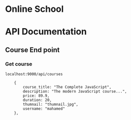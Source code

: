 # Online School

# API Documentation

## Course End point 

### Get course
`localhost:9000/api/courses`

```
    {
        course_title: "The Complete JavaScript",
        description: "The modern JavaScript course...",
        price: 89.9,
        duration: 20,
        thumnail: "thumnail.jpg",
        username: "mahamed"
    },

```
